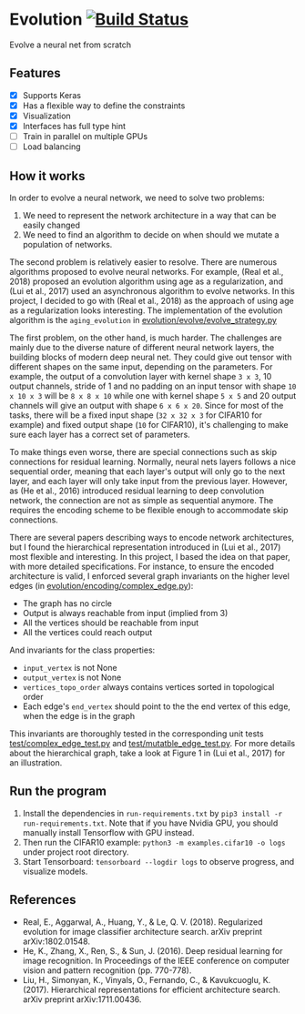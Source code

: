 # Evolution [![Build Status](https://travis-ci.com/zli117/Natural-Selection.svg?token=j4y2W3bQxnm7LkxGR6Um&branch=master)](https://travis-ci.com/zli117/Natural-Selection)
Evolve a neural net from scratch


## Features

  - [X] Supports Keras
  - [X] Has a flexible way to define the constraints
  - [X] Visualization
  - [X] Interfaces has full type hint
  - [ ] Train in parallel on multiple GPUs
  - [ ] Load balancing
  
## How it works
In order to evolve a neural network, we need to solve two problems:

1. We need to represent the network architecture in a way that can
   be easily changed
2. We need to find an algorithm to decide on when should we mutate a
   population of networks.
  
The second problem is relatively easier to resolve. There are numerous
algorithms proposed to evolve neural networks. For example,
(Real et al., 2018) proposed an evolution algorithm using age as a
regularization, and (Lui et al., 2017) used an asynchronous algorithm to
evolve networks. In this project, I decided to go with
(Real et al., 2018) as the approach of using age as a regularization 
looks interesting. The implementation of the evolution algorithm is the
`aging_evolution` in
[evolution/evolve/evolve_strategy.py](evolution/evolve/evolve_strategy.py)

The first problem, on the other hand, is much harder. The challenges are
mainly due to the diverse nature of different neural network layers, the
building blocks of modern deep neural net. They could give
out tensor with different shapes on the same input, depending on the
parameters. For example, the output of a convolution layer with kernel
shape `3 x 3`, 10 output channels, stride of 1 and no padding on an
input tensor with shape `10 x 10 x 3` will be `8 x 8 x 10` while one
with kernel shape `5 x 5` and 20 output channels will give an output
with shape `6 x 6 x 20`. Since for most of the tasks, there will be a
fixed input shape (`32 x 32 x 3` for CIFAR10 for example) and fixed
output shape (`10` for CIFAR10), it's challenging to make sure each
layer has a correct set of parameters.

To make things even worse, there are special connections such as skip
connections for residual learning. Normally, neural nets layers 
follows a nice sequential order, meaning that each layer's output will
only go to the next layer, and each layer will only take input from the
previous layer. However, as (He et al., 2016) introduced residual 
learning to deep convolution network, the connection are not
as simple as sequential anymore. The requires the encoding scheme to be
flexible enough to accommodate skip connections. 

There are several papers describing ways to encode network 
architectures, but I found the hierarchical representation introduced in
(Lui et al., 2017) most flexible and interesting. In this project, I
based the idea on that paper, with more detailed specifications. For
instance, to ensure the encoded architecture is valid, I enforced
several graph invariants on the higher level edges
(in [evolution/encoding/complex_edge.py](evolution/encoding/complex_edge.py)):

* The graph has no circle 
* Output is always reachable from input (implied from 3)
* All the vertices should be reachable from input
* All the vertices could reach output

And invariants for the class properties:

* `input_vertex` is not None
* `output_vertex` is not None
* `vertices_topo_order` always contains vertices sorted in topological 
  order
* Each edge's `end_vertex` should point to the the end vertex of this
  edge, when the edge is in the graph

This invariants are thoroughly tested in the corresponding unit tests
[test/complex_edge_test.py](test/complex_edge_test.py) and 
[test/mutatble_edge_test.py](test/mutable_edge_test.py). For more 
details about the hierarchical graph, take a look at Figure 1 in 
(Lui et al., 2017) for an illustration.

## Run the program

1. Install the dependencies in `run-requirements.txt` by
   `pip3 install -r run-requirements.txt`. Note that if you have Nvidia 
   GPU, you should manually install Tensorflow with GPU instead.
2. Then run the CIFAR10 example: `python3 -m examples.cifar10 -o logs`
   under project root directory.
3. Start Tensorboard: `tensorboard --logdir logs` to observe progress, 
   and visualize models.

## References
* Real, E., Aggarwal, A., Huang, Y., & Le, Q. V. (2018). Regularized
  evolution for image classifier architecture search. arXiv preprint
  arXiv:1802.01548.
* He, K., Zhang, X., Ren, S., & Sun, J. (2016). Deep residual learning 
  for image recognition. In Proceedings of the IEEE conference on 
  computer vision and pattern recognition (pp. 770-778).
* Liu, H., Simonyan, K., Vinyals, O., Fernando, C., & Kavukcuoglu, K.
  (2017). Hierarchical representations for efficient architecture 
  search. arXiv preprint arXiv:1711.00436.
